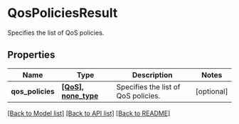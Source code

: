 # QosPoliciesResult

Specifies the list of QoS policies.

## Properties
Name | Type | Description | Notes
------------ | ------------- | ------------- | -------------
**qos_policies** | [**[QoS], none_type**](QoS.md) | Specifies the list of QoS policies. | [optional] 

[[Back to Model list]](../README.md#documentation-for-models) [[Back to API list]](../README.md#documentation-for-api-endpoints) [[Back to README]](../README.md)


